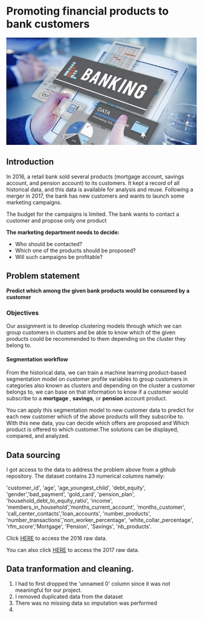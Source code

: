 # Promoting financial products to bank customers
![](IMAGES/Image1.jpg)
## Introduction
In 2016, a retail bank sold several products (mortgage account, savings account, and pension account) to its customers. It kept a record of all historical data, and this data is available for analysis and reuse. Following a merger in 2017, the bank has new customers and wants to launch some marketing campaigns.

The budget for the campaigns is limited. The bank wants to contact a customer and propose only one product

__The marketing department needs to decide:__

- Who should be contacted?
- Which one of the products should be proposed?
- Will such campaigns be profitable?

##  Problem statement 
__Predict which among the given bank products would be consumed by a customer__

<h3>Objectives</h3>
Our assignment is to develop clustering models through which we can  group customers in clusters and be able to know which of the given products could be recommended to them depending on the cluster they belong to. 
 

<h4>Segmentation workflow</h4>
From the historical data, we can train a machine learning product-based segmentation model on customer profile variables to group customers in categories also known as clusters and depending on the cluster a  customer belongs to, we can base on that information to know if  a customer would subscribe to a <b> mortgage </b> , <b> savings</b>, or <b> pension</b> account product.

You can apply this segmentation model to new customer data to predict for each new customer which of the above products  will they subscribe to. With this new data, you can decide which offers are proposed and Which product is offered to which customer.The solutions can be displayed, compared, and analyzed.

## Data sourcing
I got access to the data to address the problem above from a github repository.
The dataset contains 23 numerical columns namely:

'customer_id', 'age', 'age_youngest_child', 'debt_equity', 'gender','bad_payment', 'gold_card', 'pension_plan',
 'household_debt_to_equity_ratio', 'income', 'members_in_household','months_current_account', 'months_customer', 'call_center_contacts','loan_accounts', 'number_products', 'number_transactions','non_worker_percentage', 'white_collar_percentage', 'rfm_score','Mortgage', 'Pension', 'Savings', 'nb_products'.

Click <a href="https://raw.githubusercontent.com/vberaudi/utwt/master/unknown_behaviors.csv">HERE</a> to access 
the 2016 raw data.

You can also click <a href="https://raw.githubusercontent.com/vberaudi/utwt/master/unknown_behaviors.csv">HERE</a> to 
access the 2017 raw data.

## Data tranformation and cleaning.
1.  I had to first dropped the 'unnamed 0' column since it was not meaningful for our project.
2.  I removed duplicated data from the dataset 
3.  There was no missing data so imputation was performed
4.   

